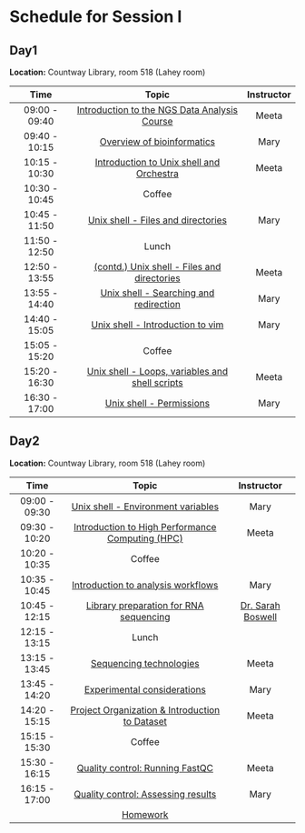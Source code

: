 # Schedule for Session I


## Day1 

**Location:** Countway Library, room 518 (Lahey room)

| Time |  Topic  | Instructor |
|:-------------:|:----------:|:--------:|
| 09:00 - 09:40 | [Introduction to the NGS Data Analysis Course](https://github.com/hbctraining/In-depth-NGS-Data-Analysis-Course/raw/master/sessionI/slides/Course%20Intro.pdf) | Meeta |
| 09:40 - 10:15 | [Overview of bioinformatics](https://github.com/hbctraining/In-depth-NGS-Data-Analysis-Course/raw/master/sessionI/slides/Overview_of_Bioinformatics.pdf) | Mary |
| 10:15 - 10:30 | [Introduction to Unix shell and Orchestra](https://github.com/hbctraining/In-depth-NGS-Data-Analysis-Course/raw/master/sessionI/slides/unixshell-motivation.pdf) | Meeta |
| 10:30 - 10:45 | Coffee | |
| 10:45 - 11:50 | [Unix shell - Files and directories](https://hbctraining.github.io/Intro-to-Shell/lessons/01_the_filesystem.html) | Mary |
| 11:50 - 12:50 | Lunch | |
| 12:50 - 13:55 | [(contd.) Unix shell - Files and directories](https://hbctraining.github.io/Intro-to-Shell/lessons/01_the_filesystem.html) | Meeta |
| 13:55 - 14:40 | [Unix shell - Searching and redirection](https://hbctraining.github.io/Intro-to-Shell/lessons/02_searching_files.html) | Mary |
| 14:40 - 15:05 | [Unix shell - Introduction to vim](https://hbctraining.github.io/Intro-to-Shell/lessons/03_vim.html) | Mary |
| 15:05 - 15:20 | Coffee | |
| 15:20 - 16:30 | [Unix shell - Loops, variables and shell scripts](https://hbctraining.github.io/Intro-to-Shell/lessons/04_loops_and_scripts.html) | Meeta |
| 16:30 - 17:00 | [Unix shell - Permissions](https://hbctraining.github.io/Intro-to-Shell/lessons/05_permissions_and_environment_variables.html) | Mary |


## Day2

**Location:** Countway Library, room 518 (Lahey room)

| Time |  Topic  | Instructor |
|:-------------:|:----------:|:--------:|
| 09:00 - 09:30 | [Unix shell - Environment variables](https://hbctraining.github.io/Intro-to-Shell/lessons/05_permissions_and_environment_variables.html) | Mary |
| 09:30 - 10:20 | [Introduction to High Performance Computing (HPC)](https://github.com/hbctraining/In-depth-NGS-Data-Analysis-Course/raw/master/sessionI/slides/HPC_intro_O2_09042018.pdf) | Meeta |
| 10:20 - 10:35 | Coffee | |
| 10:35 - 10:45 | [Introduction to analysis workflows](https://github.com/hbctraining/In-depth-NGS-Data-Analysis-Course/raw/master/sessionI/slides/RNA-seq_workflow.pdf) | Mary |
| 10:45 - 12:15 | [Library preparation for RNA sequencing](https://www.dropbox.com/s/cm5zfwuj6n5kw0l/SB_Library_Prep_Sept_2018.pdf?dl=1) | [Dr. Sarah Boswell](https://scholar.harvard.edu/saboswell) |
| 12:15 - 13:15 | Lunch | |
| 13:15 - 13:45 | [Sequencing technologies]() | Meeta |
| 13:45 - 14:20 | [Experimental considerations](https://hbctraining.github.io/Intro-to-rnaseq-hpc-salmon/lessons/experimental_planning_considerations.html) | Mary |
| 14:20 - 15:15 | [Project Organization & Introduction to Dataset](https://hbctraining.github.io/Intro-to-rnaseq-hpc-salmon/lessons/01_data_organization.html) | Meeta |
| 15:15 - 15:30 | Coffee | |
| 15:30 - 16:15 | [Quality control: Running FastQC](https://hbctraining.github.io/Intro-to-rnaseq-hpc-salmon/lessons/qc_running_fastqc.html) | Meeta |
| 16:15 - 17:00 | [Quality control: Assessing results](https://hbctraining.github.io/Intro-to-rnaseq-hpc-salmon/lessons/qc_fastqc_assessment.html) | Mary |
| | [Homework](https://canvas.harvard.edu/courses/53982/assignments) | |
